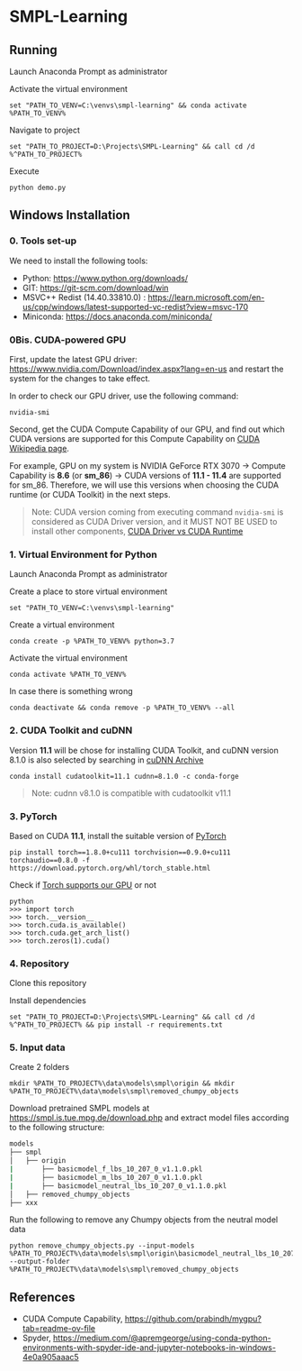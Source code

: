 # SMPL-Learning

## Running
Launch Anaconda Prompt as administrator

Activate the virtual environment
```Shell
set "PATH_TO_VENV=C:\venvs\smpl-learning" && conda activate %PATH_TO_VENV%
```
Navigate to project
```Shell
set "PATH_TO_PROJECT=D:\Projects\SMPL-Learning" && call cd /d %^PATH_TO_PROJECT%
```
Execute
```Shell
python demo.py
```

## Windows Installation

### 0. Tools set-up
We need to install the following tools:
- Python: https://www.python.org/downloads/
- GIT: https://git-scm.com/download/win
- MSVC++ Redist (14.40.33810.0) : https://learn.microsoft.com/en-us/cpp/windows/latest-supported-vc-redist?view=msvc-170
- Miniconda: https://docs.anaconda.com/miniconda/

### 0Bis. CUDA-powered GPU 
First, update the latest GPU driver: https://www.nvidia.com/Download/index.aspx?lang=en-us and restart the system for the changes to take effect.

In order to check our GPU driver, use the following command:
```Shell
nvidia-smi
```
Second, get the CUDA Compute Capability of our GPU, and find out which CUDA versions are supported for this Compute Capability on [CUDA Wikipedia page](https://en.wikipedia.org/wiki/CUDA#GPUs_supported).

For example, GPU on my system is NVIDIA GeForce RTX 3070 -> Compute Capability is **8.6** (or **sm_86**) -> CUDA versions of **11.1 - 11.4** are supported for sm_86. Therefore, we will use this versions when choosing the CUDA runtime (or CUDA Toolkit) in the next steps.

> Note: CUDA version coming from executing command `nvidia-smi` is considered as CUDA Driver version, and it MUST NOT BE USED to install other components, [CUDA Driver vs CUDA Runtime](https://stackoverflow.com/questions/53422407/different-cuda-versions-shown-by-nvcc-and-nvidia-smi)

### 1. Virtual Environment for Python
Launch Anaconda Prompt as administrator

Create a place to store virtual environment
```Shell
set "PATH_TO_VENV=C:\venvs\smpl-learning"
```
Create a virtual environment
```Shell
conda create -p %PATH_TO_VENV% python=3.7
```
Activate the virtual environment
```Shell
conda activate %PATH_TO_VENV%
```
In case there is something wrong
```Shell
conda deactivate && conda remove -p %PATH_TO_VENV% --all
```

### 2. CUDA Toolkit and cuDNN
Version **11.1** will be chose for installing CUDA Toolkit, and cuDNN version 8.1.0 is also selected by searching in [cuDNN Archive](https://developer.nvidia.com/rdp/cudnn-archive)
```Shell
conda install cudatoolkit=11.1 cudnn=8.1.0 -c conda-forge
```
> Note: cudnn v8.1.0 is compatible with cudatoolkit v11.1

### 3. PyTorch
Based on CUDA **11.1**, install the suitable version of [PyTorch](https://pytorch.org/get-started/previous-versions/)
```Shell
pip install torch==1.8.0+cu111 torchvision==0.9.0+cu111 torchaudio==0.8.0 -f https://download.pytorch.org/whl/torch_stable.html
```

Check if [Torch supports our GPU](https://stackoverflow.com/questions/60987997/why-torch-cuda-is-available-returns-false-even-after-installing-pytorch-with) or not
```
python
>>> import torch
>>> torch.__version__
>>> torch.cuda.is_available()
>>> torch.cuda.get_arch_list()
>>> torch.zeros(1).cuda()
```

### 4. Repository
Clone this repository

Install dependencies
```Shell
set "PATH_TO_PROJECT=D:\Projects\SMPL-Learning" && call cd /d %^PATH_TO_PROJECT% && pip install -r requirements.txt
```

### 5. Input data

Create 2 folders
```Shell
mkdir %PATH_TO_PROJECT%\data\models\smpl\origin && mkdir %PATH_TO_PROJECT%\data\models\smpl\removed_chumpy_objects
```
Download pretrained SMPL models at https://smpl.is.tue.mpg.de/download.php and extract model files according to the following structure:

```bash
models
├── smpl
│   ├── origin
|       ├── basicmodel_f_lbs_10_207_0_v1.1.0.pkl
|       ├── basicmodel_m_lbs_10_207_0_v1.1.0.pkl
|       ├── basicmodel_neutral_lbs_10_207_0_v1.1.0.pkl
│   ├── removed_chumpy_objects
├── xxx
```

Run the following to remove any Chumpy objects from the neutral model data
```Shell
python remove_chumpy_objects.py --input-models %PATH_TO_PROJECT%\data\models\smpl\origin\basicmodel_neutral_lbs_10_207_0_v1.1.0.pkl --output-folder %PATH_TO_PROJECT%\data\models\smpl\removed_chumpy_objects
```

## References
- CUDA Compute Capability, https://github.com/prabindh/mygpu?tab=readme-ov-file
- Spyder, https://medium.com/@apremgeorge/using-conda-python-environments-with-spyder-ide-and-jupyter-notebooks-in-windows-4e0a905aaac5

